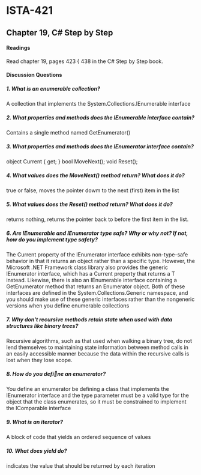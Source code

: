 # ISTA-421
## Chapter 19, C# Step by Step
#### Readings
Read chapter 19, pages 423 { 438 in the C# Step by Step book.
#### Discussion Questions
##### 1. What is an enumerable collection?
A collection that implements the System.Collections.IEnumerable interface

##### 2. What properties and methods does the IEnumerable interface contain?
Contains a single method named GetEnumerator()

##### 3. What properties and methods does the IEnumerator interface contain?
object Current { get; }
bool MoveNext();
void Reset();

##### 4. What values does the MoveNext() method return? What does it do?
true or false, moves the pointer dowm to the next (first) item in the list

##### 5. What values does the Reset() method return? What does it do?
returns nothing, returns the pointer back to before the first item in the list.

##### 6. Are IEnumerable and IEnumerator type safe? Why or why not? If not, how do you implement type safety?
The Current property of the IEnumerator interface exhibits non-type-safe behavior in that it returns an object rather than a specific type. However, the Microsoft .NET Framework class library also provides the generic IEnumerator<T> interface, which has a Current property that returns a T instead. Likewise, there is also an IEnumerable<T> interface containing a GetEnumerator method that returns an Enumerator<T> object. Both of these interfaces are defined in the System.Collections.Generic namespace, and you should make use of these generic interfaces rather than the nongeneric versions when you define enumerable collections

##### 7. Why don't recursive methods retain state when used with data structures like binary trees?
Recursive algorithms, such as that used when walking a binary tree, do not lend themselves to maintaining state information between method calls in an easily accessible manner because the data within the recursive calls is lost when they lose scope.

##### 8. How do you define an enumerator?
You define an enumerator be defining a class that implements the IEnumerator<T> interface and the type parameter must be a valid type for the object that the class enumerates, so it must be constrained to implement the IComparable<T> interface

##### 9. What is an iterator?
A block of code that yields an ordered sequence of values

##### 10. What does yield do?
indicates the value that should be returned by each iteration
